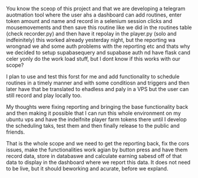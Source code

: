  You know the sceop of this project and that we are developing a telegram auotmation tool where the user ahs a dashboard can add routines, enter token amount and name and record in a selenium session clicks and mousemovements and then save this routine like we did in the routines table (check recorder.py) and then have it repolay in the player.py (solo and indfeinitely) this worked already yesterday night, but the reporting wa wrongnad we ahd some auth problems with the reporting etc and thats why we decided to setup supabasequery and supabase auth nd have flask cand celer yonly do the work load stuff, but I dont know if this works with our scope?

I plan to use and test this forst for me and add functionality to schedule routines in a timely manner and with some conditiosn and triggers and then later have that be translated to ehadless and paly in a VPS but the user can still record and play locally too.

My thoughts were fixing reporting and bringing the base functionality back and then making it possible that I can run this whole environment on my ubuntu vps and have the indeifnite player farm tokens there until I develop the scheduling taks, test them and then finally release to the public and friends.

That is the whole scope and we need to get the reporting back, fix the cors issues, make the functionalities work agian by button press and have them record data, store in databaswe and calculate earning sabesd off of that data to display in the dashboard where we report this data. It does not need to be live, but it should beworking and acurate, before we expland.
